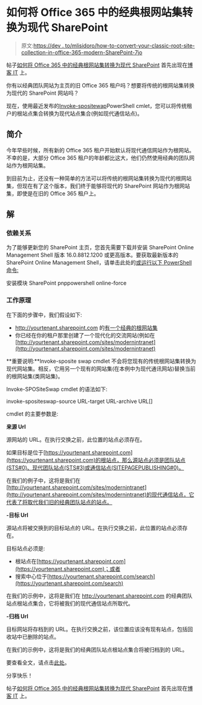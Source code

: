 # 如何将 Office 365 中的经典根网站集转换为现代 SharePoint

> 原文:[https://dev . to/mlisidoro/how-to-convert-your-classic-root-site-collection-in-office-365-modern-SharePoint-7jo](https://dev.to/mlisidoro/how-to-convert-your-classic-root-site-collection-in-office-365-to-modern-sharepoint-7jo)

帖子[如何将 Office 365 中的经典根网站集转换为现代 SharePoint](https://blogit.create.pt/miguelisidoro/2019/08/27/how-to-modernize-your-tenant-root-site-collection-in-office-365-using-invoke-spositeswap/) 首先出现在[博客 IT](https://blogit.create.pt) 上。

你有以经典团队网站为主页的旧 Office 365 租户吗？想要将传统的根网站集转换为现代的 SharePoint 网站吗？

现在，使用最近发布的[Invoke-spositewap](https://docs.microsoft.com/en-us/powershell/module/sharepoint-online/invoke-spositeswap?view=sharepoint-ps)PowerShell cmlet，您可以将传统租户的根站点集合转换为现代站点集合(例如现代通信站点)。

## [](#introduction)简介

今年早些时候，所有新的 Office 365 租户开始默认将现代通信网站作为根网站。不幸的是，大部分 Office 365 租户的年龄都比这大，他们仍然使用经典的团队网站作为根网站集。

到目前为止，还没有一种简单的方法可以将传统的根网站集转换为现代的根网站集，但现在有了这个版本，我们终于能够将现代的 SharePoint 网站作为根网站集，即使是在旧的 Office 365 租户上。

## [](#the-solution)解

### [](#dependencies)依赖关系

为了能够更新您的 SharePoint 主页，您首先需要下载并安装 SharePoint Online Management Shell 版本 16.0.8812.1200 或更高版本。要获取最新版本的 SharePoint Online Management Shell，请单击此处的[或运行以下 PowerShell 命令:](https://www.microsoft.com/en-in/download/details.aspx?id=35588)

安装模块 SharePoint pnppowershell online-force

### [](#how-it-works)工作原理

在下面的步骤中，我们假设如下:

*   http://yourtenant.sharepoint.com 的[有一个经典的根网站集](http://yourtenant.sharepoint.com)
*   你已经在你的租户那里创建了一个现代化的交流网站(例如在[http://yourtenant.sharepoint.com/sites/modernintranet](http://yourtenant.sharepoint.com/sites/modernintranet)

**重要说明:**Invoke-sposite swap cmdlet 不会将您现有的传统根网站集转换为现代网站集。相反，它用另一个现有的网站集(在本例中为现代通讯网站)替换当前的根网站集(类网站集)。

Invoke-SPOSiteSwap cmdlet 的语法如下:

invoke-spositeswap-source URL-target URL-archive URL[]

cmdlet 的主要参数是:

**来源 Url**

源网站的 URL。在执行交换之前，此位置的站点必须存在。

如果目标是位于[https://yourtenant.sharepoint.com](https://yourtenant.sharepoint.com)的根站点，那么源站点必须是团队站点(STS#0)、现代团队站点(STS#3)或通信站点(SITEPAGEPUBLISHING#0)。

在我们的例子中，这将是我们在[http://yourtenant.sharepoint.com/sites/modernintranet](http://yourtenant.sharepoint.com/sites/modernintranet)的现代通信站点，它代表了将取代我们旧的经典团队站点的站点。

**-目标 Url**

源站点将被交换到的目标站点的 URL。在执行交换之前，此位置的站点必须存在。

目标站点必须是:

*   根站点在[https://yourtenant.sharepoint.com](https://yourtenant.sharepoint.com)；或者
*   搜索中心位于[https://yourtenant.sharepoint.com/search](https://yourtenant.sharepoint.com/search)

在我们的示例中，这将是我们在 http://yourtenant.sharepoint.com 的经典团队站点根站点集合，它将被我们的现代通信站点所取代。

**-归档 Url**

目标网站将存档到的 URL。在执行交换之前，该位置应该没有现有站点，包括回收站中已删除的站点。

在我们的示例中，这将是我们的经典团队站点根站点集合将被归档到的 URL。

要查看全文，请点击[此处](https://blogit.create.pt/miguelisidoro/2019/08/27/how-to-modernize-your-tenant-root-site-collection-in-office-365-using-invoke-spositeswap/)。

分享快乐！

帖子[如何将 Office 365 中的经典根网站集转换为现代 SharePoint](https://blogit.create.pt/miguelisidoro/2019/08/27/how-to-modernize-your-tenant-root-site-collection-in-office-365-using-invoke-spositeswap/) 首先出现在[博客 IT](https://blogit.create.pt) 上。